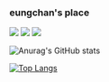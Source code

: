 ### eungchan's place

<!--
**yeschan119/yeschan119** is a ✨ _special_ ✨ repository because its `README.md` (this file) appears on your GitHub profile.

Here are some ideas to get you started:

- 🔭 I’m currently working on ...
- 🌱 I’m currently learning ...
- 👯 I’m looking to collaborate on ...
- 🤔 I’m looking for help with ...
- 💬 Ask me about ...
- 📫 How to reach me: ...
- 😄 Pronouns: ...
- ⚡ Fun fact: ...
-->


<img src="https://img.shields.io/badge/Python-white?style=plastic&logo=Python&logoColor=3776AB"/>
<img src="https://img.shields.io/badge/MySQL-4169E1?style=plastic&logo=MySQL&logoColor=4479A1"/>
<img src="https://img.shields.io/badge/Oracle-000000?style=plastic&logo=Oracle&logoColor=F80000"/>
<br/>

![Anurag's GitHub stats](https://github-readme-stats.vercel.app/api?username=yeschan119&show_icons=true&theme=radical)

[![Top Langs](https://github-readme-stats.vercel.app/api/top-langs/?username=yeschan119)](https://github.com/anuraghazra/github-readme-stats)
